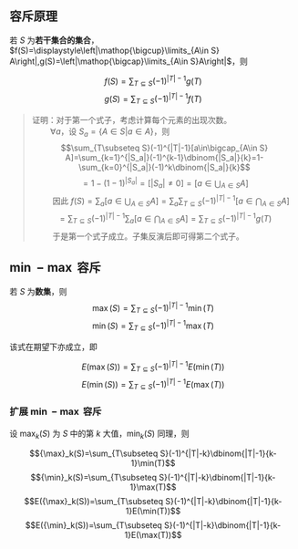 ## 容斥原理

若 $S$ 为**若干集合的集合**，$f(S)=\displaystyle\left|\mathop{\bigcup}\limits_{A\in S} A\right|,g(S)=\left|\mathop{\bigcap}\limits_{A\in S}A\right|$，则

$$f(S)=\sum_{T\subseteq S} (-1)^{|T|-1}g(T)$$
$$g(S)=\sum_{T\subseteq S} (-1)^{|T|-1}f(T)$$


> 证明：对于第一个式子，考虑计算每个元素的出现次数。  
> $\qquad\displaystyle\forall a$，设 $S_a=\{A\in S|a\in A\}$，则
> $$\sum_{T\subseteq S}(-1)^{|T|-1}[a\in\bigcap_{A\in S} A]=\sum_{k=1}^{|S_a|}(-1)^{k-1}\dbinom{|S_a|}{k}=1-\sum_{k=0}^{|S_a|}(-1)^k\dbinom{|S_a|}{k}$$
> $$=1-(1-1)^{|S_a|}=[|S_a|\not =0]=[a\in\bigcup_{A\in S}A]$$
> $\qquad$ 因此 $f(S)=\displaystyle\sum_a[a\in\bigcup_{A\in S} A]=\sum_a\sum_{T\subseteq S}(-1)^{|T|-1}[a\in\bigcap_{A\in S} A]$
> $$=\sum_{T\subseteq S}(-1)^{|T|-1}\sum_a[a\in\bigcap_{A\in S} A]=\sum_{T\subseteq S}(-1)^{|T|-1}g(T)$$
> $\qquad$ 于是第一个式子成立。子集反演后即可得第二个式子。

## $\min-\max$ 容斥

若 $S$ 为**数集**，则
$$\max(S)=\sum_{T\subseteq S}(-1)^{|T|-1}\min(T)$$
$$\min(S)=\sum_{T\subseteq S}(-1)^{|T|-1}\max(T)$$

该式在期望下亦成立，即

$$E(\max(S))=\sum_{T\subseteq S}(-1)^{|T|-1}E(\min(T))$$
$$E(\min(S))=\sum_{T\subseteq S}(-1)^{|T|-1}E(\max(T))$$

### 扩展 $\min-\max$ 容斥

设 $\max_k(S)$ 为 $S$ 中的第 $k$ 大值，$\min_k(S)$ 同理，则

$${\max}_k(S)=\sum_{T\subseteq S}(-1)^{|T|-k}\dbinom{|T|-1}{k-1}\min(T)$$
$${\min}_k(S)=\sum_{T\subseteq S}(-1)^{|T|-k}\dbinom{|T|-1}{k-1}\max(T)$$
$$E({\max}_k(S))=\sum_{T\subseteq S}(-1)^{|T|-k}\dbinom{|T|-1}{k-1}E(\min(T))$$
$$E({\min}_k(S))=\sum_{T\subseteq S}(-1)^{|T|-k}\dbinom{|T|-1}{k-1}E(\max(T))$$
